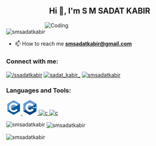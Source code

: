 <h2 align="center">Hi 👋, I'm S M SADAT KABIR </h2>
<img align="right" alt="Coding" width="400" src="https://etap.com/images/default-source/static/etap-21-release/binary-animation.gif?sfvrsn=411527c_2">

<p align="left"> <img src="https://komarev.com/ghpvc/?username=smsadatkabir&label=Profile%20views&color=0e75b6&style=flat" alt="smsadatkabir" /> </p>

- 📫 How to reach me **smsadatkabir@gmail.com**

<h3 align="left">Connect with me:</h3>
<p align="left">
<a href="https://fb.com//ssadatkabir" target="blank"><img align="center" src="https://raw.githubusercontent.com/rahuldkjain/github-profile-readme-generator/master/src/images/icons/Social/facebook.svg" alt="/ssadatkabir" height="30" width="40" /></a>
<a href="https://instagram.com/sadat_kabir_" target="blank"><img align="center" src="https://raw.githubusercontent.com/rahuldkjain/github-profile-readme-generator/master/src/images/icons/Social/instagram.svg" alt="sadat_kabir_" height="30" width="40" /></a>
<a href="https://codeforces.com/profile/smsadatkabir" target="blank"><img align="center" src="https://raw.githubusercontent.com/rahuldkjain/github-profile-readme-generator/master/src/images/icons/Social/codeforces.svg" alt="smsadatkabir" height="30" width="40" /></a>
</p>

<h3 align="left">Languages and Tools:</h3>
<p align="left"> <a href="https://www.cprogramming.com/" target="_blank" rel="noreferrer"> <img src="https://raw.githubusercontent.com/devicons/devicon/master/icons/c/c-original.svg" alt="c" width="40" height="40"/> </a> 
  <a href="https://www.w3schools.com/cpp/" target="_blank" rel="noreferrer" > 
    <img src="https://raw.githubusercontent.com/devicons/devicon/master/icons/cplusplus/cplusplus-original.svg" alt="cplusplus" width="40" height="40"/> </a>
<a href="https://www.w3schools.com/html/" target="_blank" rel="noreferrer"><img src="https://upload.wikimedia.org/wikipedia/commons/thumb/6/61/HTML5_logo_and_wordmark.svg/800px-HTML5_logo_and_wordmark.svg.png" alt="c" width="40" height="40"/> </a>
  <a href="https://www.w3schools.com/css/" target="_blank" rel="noreferrer"> <img src="https://1000logos.net/wp-content/uploads/2020/09/CSS-Logo.png" alt="c" width="65px" height="40"/> </a> 
</p>

<p><img align="left" src="https://github-readme-stats.vercel.app/api/top-langs?username=smsadatkabir&show_icons=true&locale=en&layout=compact" alt="smsadatkabir" /></p>

<p>&nbsp;<img align="center" src="https://github-readme-stats.vercel.app/api?username=smsadatkabir&show_icons=true&locale=en" alt="smsadatkabir" /></p>

<p><img align="center" src="https://github-readme-streak-stats.herokuapp.com/?user=smsadatkabir&" alt="smsadatkabir" /></p>
